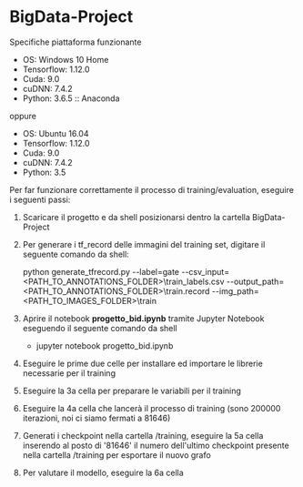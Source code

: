 # BigData-Project

Specifiche piattaforma funzionante
- OS: Windows 10 Home
- Tensorflow: 1.12.0
- Cuda: 9.0
- cuDNN: 7.4.2
- Python: 3.6.5 :: Anaconda

oppure

- OS: Ubuntu 16.04
- Tensorflow: 1.12.0
- Cuda: 9.0
- cuDNN: 7.4.2
- Python: 3.5

Per far funzionare correttamente il processo di training/evaluation, eseguire i seguenti passi:

1. Scaricare il progetto e da shell posizionarsi dentro la cartella BigData-Project
2. Per generare i tf_record delle immagini del training set, digitare il seguente comando da shell:
   
   python generate_tfrecord.py --label=gate --csv_input=<PATH_TO_ANNOTATIONS_FOLDER>\train_labels.csv --output_path=<PATH_TO_ANNOTATIONS_FOLDER>\train.record --img_path=<PATH_TO_IMAGES_FOLDER>\train

3. Aprire il notebook **progetto_bid.ipynb** tramite Jupyter Notebook eseguendo il seguente comando da shell
   - jupyter notebook progetto_bid.ipynb
4. Eseguire le prime due celle per installare ed importare le librerie necessarie per il training
5. Eseguire la 3a cella per preparare le variabili per il training
6. Eseguire la 4a cella che lancerà il processo di training (sono 200000 iterazioni, noi ci siamo fermati a 81646)
7. Generati i checkpoint nella cartella /training, eseguire la 5a cella inserendo al posto di '81646' il numero dell'ultimo checkpoint presente nella cartella /training per esportare il nuovo grafo
8. Per valutare il modello, eseguire la 6a cella
   
   
